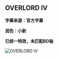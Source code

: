 ## OVERLORD IV
**字幕来源：官方字幕**

**润色：小新**

**已统一特效，未匹配BD轴**

![OVERLORD IV](https://images2.imgbox.com/69/9e/xjwqZgjj_o.png)
